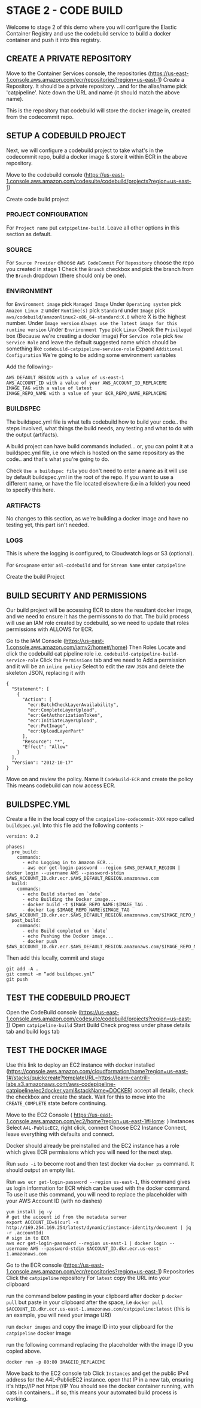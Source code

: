 # STAGE 2 - CODE BUILD

Welcome to stage 2 of this demo where you will configure the Elastic Container Registry and use the codebuild service to build a docker container and push it into this registry.

## CREATE A PRIVATE REPOSITORY

Move to the Container Services console, the repositories (https://us-east-1.console.aws.amazon.com/ecr/repositories?region=us-east-1)
Create a Repository.
It should be a private repository.
..and for the alias/name pick 'catpipeline'.
Note down the URL and name (it should match the above name).

This is the repository that codebuild will store the docker image in, created from the codecommit repo.

## SETUP A CODEBUILD PROJECT

Next, we will configure a codebuild project to take what's in the codecommit repo, build a docker image & store it within ECR in the above repository.

Move to the codebuild console (https://us-east-1.console.aws.amazon.com/codesuite/codebuild/projects?region=us-east-1)

Create code build project

### PROJECT CONFIGURATION
For `Project name` put `catpipeline-build`.
Leave all other options in this section as default.

### SOURCE
For `Source Provider` choose `AWS CodeCommit`
For `Repository` choose the repo you created in stage 1
Check the `Branch` checkbox and pick the branch from the `Branch` dropdown (there should only be one).

### ENVIRONMENT
for `Environment image` pick `Managed Image`
Under `Operating system` pick `Amazon Linux 2`
under `Runtime(s)` pick `Standard`
under `Image` pick `aws/codebuild/amazonlinux2-x86_64-standard:X.0` where X is the highest number.
Under `Image version` `Always use the latest image for this runtime version`
Under `Envrironment Type` pick `Linux`
Check the `Privileged` box (Because we're creating a docker image)
For `Service role` pick `New Service Role` and leave the default suggested name which should be something like `codebuild-catpipeline-service-role`
Expand `Additional Configuration`
We're going to be adding some environment variables

Add the following:-

```
AWS_DEFAULT_REGION with a value of us-east-1
AWS_ACCOUNT_ID with a value of your AWS_ACCOUNT_ID_REPLACEME
IMAGE_TAG with a value of latest
IMAGE_REPO_NAME with a value of your ECR_REPO_NAME_REPLACEME
```

### BUILDSPEC
The buildspec.yml file is what tells codebuild how to build your code.. the steps involved, what things the build needs, any testing and what to do with the output (artifacts).

A build project can have build commands included... or, you can point it at a buildspec.yml file, i.e one which is hosted on the same repository as the code.. and that's what you're going to do.

Check `Use a buildspec file`
you don't need to enter a name as it will use by default buildspec.yml in the root of the repo. If you want to use a different name, or have the file located elsewhere (i.e in a folder) you need to specify this here.

### ARTIFACTS
No changes to this section, as we're building a docker image and have no testing yet, this part isn't needed.

### LOGS

This is where the logging is configured, to Cloudwatch logs or S3 (optional).

For `Groupname` enter `a4l-codebuild`
and for `Stream Name` enter `catpipeline`

Create the build Project

## BUILD SECURITY AND PERMISSIONS

Our build project will be accessing ECR to store the resultant docker image, and we need to ensure it has the permissons to do that. The build process will use an IAM role created by codebuild, so we need to update that roles permissions with ALLOWS for ECR.

Go to the IAM Console (https://us-east-1.console.aws.amazon.com/iamv2/home#/home)
Then Roles
Locate and click the codebuild cat pipeline role i.e. `codebuild-catpipeline-build-service-role`
Click the `Permissions` tab and we need to Add a permission and it will be an `inline policy`
Select to edit the raw `JSON` and delete the skeleton JSON, replacing it with

```
{
  "Statement": [
	{
	  "Action": [
		"ecr:BatchCheckLayerAvailability",
		"ecr:CompleteLayerUpload",
		"ecr:GetAuthorizationToken",
		"ecr:InitiateLayerUpload",
		"ecr:PutImage",
		"ecr:UploadLayerPart"
	  ],
	  "Resource": "*",
	  "Effect": "Allow"
	}
  ],
  "Version": "2012-10-17"
}
```

Move on and review the policy.
Name it `Codebuild-ECR` and create the policy
This means codebuild can now access ECR.

## BUILDSPEC.YML

Create a file in the local copy of the `catpipeline-codecommit-XXX` repo called `buildspec.yml`
Into this file add the following contents :-

```
version: 0.2

phases:
  pre_build:
	commands:
	  - echo Logging in to Amazon ECR...
	  - aws ecr get-login-password --region $AWS_DEFAULT_REGION | docker login --username AWS --password-stdin $AWS_ACCOUNT_ID.dkr.ecr.$AWS_DEFAULT_REGION.amazonaws.com
  build:
	commands:
	  - echo Build started on `date`
	  - echo Building the Docker image...
	  - docker build -t $IMAGE_REPO_NAME:$IMAGE_TAG .
	  - docker tag $IMAGE_REPO_NAME:$IMAGE_TAG $AWS_ACCOUNT_ID.dkr.ecr.$AWS_DEFAULT_REGION.amazonaws.com/$IMAGE_REPO_NAME:$IMAGE_TAG
  post_build:
	commands:
	  - echo Build completed on `date`
	  - echo Pushing the Docker image...
	  - docker push $AWS_ACCOUNT_ID.dkr.ecr.$AWS_DEFAULT_REGION.amazonaws.com/$IMAGE_REPO_NAME:$IMAGE_TAG
```

Then add this locally, commit and stage

```
git add -A .
git commit -m “add buildspec.yml”
git push
```

## TEST THE CODEBUILD PROJECT

Open the CodeBuild console (https://us-east-1.console.aws.amazon.com/codesuite/codebuild/projects?region=us-east-1)
Open `catpipeline-build`
Start Build
Check progress under phase details tab and build logs tab

## TEST THE DOCKER IMAGE

Use this link to deploy an EC2 instance with docker installed (https://console.aws.amazon.com/cloudformation/home?region=us-east-1#/stacks/quickcreate?templateURL=https://learn-cantrill-labs.s3.amazonaws.com/aws-codepipeline-catpipeline/ec2docker.yaml&stackName=DOCKER) accept all details, check the checkbox and create the stack.
Wait for this to move into the `CREATE_COMPLETE` state before continuing.

Move to the EC2 Console ( https://us-east-1.console.aws.amazon.com/ec2/home?region=us-east-1#Home: )
Instances
Select `A4L-PublicEC2`, right click, connect
Choose EC2 Instance Connect, leave everything with defaults and connect.


Docker should already be preinstalled and the EC2 instance has a role which gives ECR permissions which you will need for the next step.

Run `sudo -i` to become root and then test docker via  `docker ps` command.  It should output an empty list.


Run `aws ecr get-login-password --region us-east-1`, this command gives us login information for ECR which can be used with the docker command. To use it use this command, you will need to replace the placeholder with your AWS Account ID (with no dashes)

```
yum install jq -y
# get the account id from the metadata server
export ACCOUNT_ID=$(curl -s http://169.254.169.254/latest/dynamic/instance-identity/document | jq -r .accountId)
# sign in to ECR
aws ecr get-login-password --region us-east-1 | docker login --username AWS --password-stdin $ACCOUNT_ID.dkr.ecr.us-east-1.amazonaws.com
```

Go to the ECR console (https://us-east-1.console.aws.amazon.com/ecr/repositories?region=us-east-1)
Repositories
Click the `catpipeline` repository
For `latest` copy the URL into your clipboard

run the command below pasting in your clipboard after docker p
`docker pull` but paste in your clipboard after the space, i.e
`docker pull $ACCOUNT_ID.dkr.ecr.us-east-1.amazonaws.com/catpipeline:latest` (this is an example, you will need your image URI)

run `docker images` and copy the image ID into your clipboard for the `catpipeline` docker image

run the following command replacing the placeholder with the image ID you copied above.

`docker run -p 80:80 IMAGEID_REPLACEME`

Move back to the EC2 console tab
Click `Instances` and get the public IPv4 address for the A4L-PublicEC2 instance.
open that IP in a new tab, ensuring it's http://IP not https://IP
You should see the docker container running, with cats in containers... if so, this means your automated build process is working.
